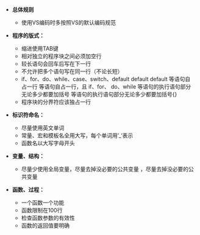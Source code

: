- **总体规则**
  -   使用VS编码时多按照VS的默认编码规范

- **程序的版式：**
  - 缩进使用TAB键
  - 相对独立的程序块之间必须加空行
  - 较长语句会回车后写在下一行
  - 不允许把多个语句写在同一行（不论长短）
  - if、for、do、while、case、switch、default default default 等语句自占一行 等语句自占一行，且 if、for、 do、while 等语句的执行语句部分无论多少都要加括号 等语句的执行语句部分无论多少都要加括号{}
  - 程序块的分界符应该独占一行

- **标识符命名：**
  - 尽量使用英文单词
  - 常量、宏和模板名全用大写，每个单词用’_‘表示
  - 函数名以大写字母开头
- **变量、结构：**
  - 尽量少使用全局变量，尽量去掉没必要的公共变量 ，尽量去掉没必要的公共变量
- **函数、过程：**
  - 一个函数一个功能
  - 函数限制在100行
  - 检查函数参数的有效性
  - 函数的返回值要明确
